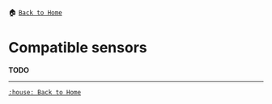 :house: [`Back to Home`](../home.md)

# Compatible sensors
**TODO**

---

[`:house: Back to Home`](../home.md)